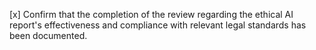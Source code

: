[x] Confirm that the completion of the review regarding the ethical AI report's effectiveness and compliance with relevant legal standards has been documented.